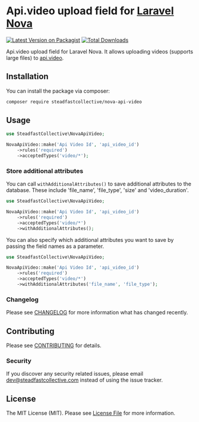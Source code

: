 # Api.video upload field for [Laravel Nova](https://nova.laravel.com/)

[![Latest Version on Packagist](https://img.shields.io/packagist/v/steadfastcollective/nova-api-video.svg?style=flat-square)](https://packagist.org/packages/steadfastcollective/nova-api-video)
[![Total Downloads](https://img.shields.io/packagist/dt/steadfastcollective/nova-api-video.svg?style=flat-square)](https://packagist.org/packages/steadfastcollective/nova-api-video)

Api.video upload field for Laravel Nova. It allows uploading videos (supports large files) to [api.video](https://api.video/).

## Installation

You can install the package via composer:

```bash
composer require steadfastcollective/nova-api-video
```

## Usage

```php
use SteadfastCollective\NovaApiVideo;

NovaApiVideo::make('Api Video Id', 'api_video_id')
    ->rules('required')
    ->acceptedTypes('video/*');
```

### Store additional attributes

You can call `withAdditionalAttributes()` to save additional attributes to the database. These include 'file_name', 'file_type', 'size' and 'video_duration'.

```php
use SteadfastCollective\NovaApiVideo;

NovaApiVideo::make('Api Video Id', 'api_video_id')
    ->rules('required')
    ->acceptedTypes('video/*')
    ->withAdditionalAttributes();
```

You can also specify which additional attributes you want to save by passing the field names as a parameter.

```php
use SteadfastCollective\NovaApiVideo;

NovaApiVideo::make('Api Video Id', 'api_video_id')
    ->rules('required')
    ->acceptedTypes('video/*')
    ->withAdditionalAttributes('file_name', 'file_type');
```

### Changelog

Please see [CHANGELOG](CHANGELOG.md) for more information what has changed recently.

## Contributing

Please see [CONTRIBUTING](CONTRIBUTING.md) for details.

### Security

If you discover any security related issues, please email dev@steadfastcollective.com instead of using the issue tracker.

## License

The MIT License (MIT). Please see [License File](LICENSE.md) for more information.
